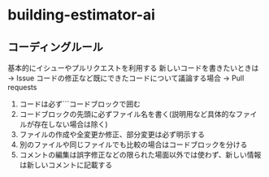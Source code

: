# building-estimator-ai

## コーディングルール
基本的にイシューやプルリクエストを利用する
新しいコードを書きたいときは  -> Issue
コードの修正など既にできたコードについて議論する場合 -> Pull requests

1. コードは必ず```コードブロックで囲む
2. コードブロックの先頭に必ずファイル名を書く(説明用など具体的なファイルが存在しない場合は除く)
3. ファイルの作成や全変更か修正、部分変更は必ず明示する
4. 別のファイルや同じファイルでも比較の場合はコードブロックを分ける
5. コメントの編集は誤字修正などの限られた場面以外では使わず、新しい情報は新しいコメントに記載する
